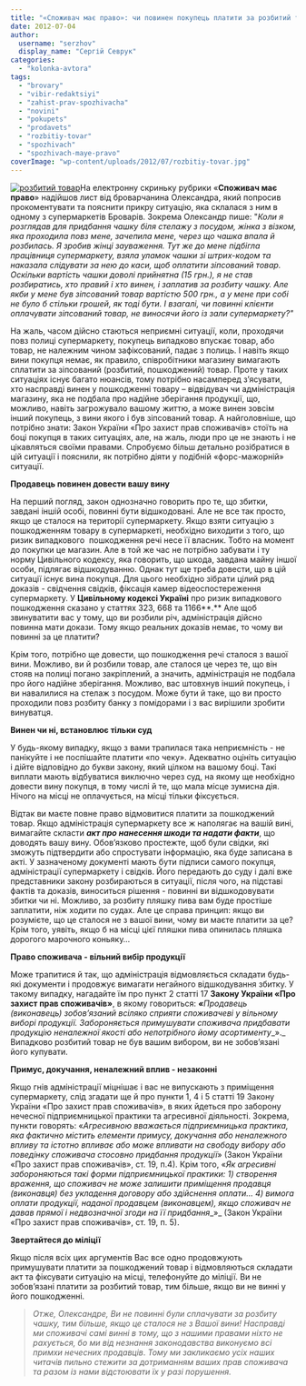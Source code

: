 ```yaml
---
title: "«Споживач має право»: чи повинен покупець платити за розбитий товар у супермаркеті?"
date: 2012-07-04
author: 
  username: "serzhov"
  display_name: "Сергій Севрук"
categories: 
  - "kolonka-avtora"
tags: 
  - "brovary"
  - "vibir-redaktsiyi"
  - "zahist-prav-spozhivacha"
  - "novini"
  - "pokupets"
  - "prodavets"
  - "rozbitiy-tovar"
  - "spozhivach"
  - "spozhivach-maye-pravo"
coverImage: "wp-content/uploads/2012/07/rozbitiy-tovar.jpg"
---
```


[![](https://mpz.brovary.org/wp-content/uploads/2012/07/rozbitiy-tovar.jpg "розбитий товар")](https://mpz.brovary.org/wp-content/uploads/2012/07/rozbitiy-tovar.jpg)На електронну скриньку рубрики «**Споживач має право**» надійшов лист від броварчанина Олександра, який попросив прокоментувати та пояснити прикру ситуацію, яка склалася з ним в одному з супермаркетів Броварів. Зокрема Олександр пише: "_Коли я розглядав для придбання чашку біля стелажу з посудом, жінка з візком, яка проходила повз мене, зачепила мене, через що чашка впала й розбилась. Я зробив жінці зауваження. Тут же до мене підбігла працівниця супермаркету, взяла уламок чашки зі штрих-кодом та наказала слідувати за нею до каси, щоб оплатити зіпсований товар. Оскільки вартість чашки доволі прийнятна (15 грн.), я не став розбиратись, хто правий і хто винен, і заплатив за розбиту чашку. Але якби у мене був зіпсований товар вартістю 500 грн., а у мене при собі не було б стільки грошей, як тоді бути. І взагалі, чи повинні клієнти оплачувати зіпсований товар, не виносячи його із зали супермаркету?"_

На жаль, часом дійсно стаються неприємні ситуації, коли, проходячи повз полиці супермаркету, покупець випадково впускає товар, або товар, не належним чином зафіксований, падає з полиць. І навіть якщо вини покупця немає, як правило, співробітники магазину вимагають сплатити за зіпсований (розбитий, пошкоджений) товар. Проте у таких ситуаціях існує багато нюансів, тому потрібно насамперед з’ясувати, хто насправді винен у пошкодженні товару – відвідувач чи адміністрація магазину, яка не подбала про надійне зберігання продукції, що, можливо, навіть загрожувало вашому життю, а може винен зовсім інший покупець, з вини якого і був зіпсований товар. А найголовніше, що потрібно знати: Закон України «Про захист прав споживачів» стоїть на боці покупця в таких ситуаціях, але, на жаль, люди про це не знають і не цікавляться своїми правами. Спробуємо більш детально розібратися в цій ситуації і пояснили, як потрібно діяти у подібній «форс-мажорній» ситуації.

**Продавець повинен довести вашу вину**

На перший погляд, закон однозначно говорить про те, що збитки, завдані іншій особі, повинні бути відшкодовані. Але не все так просто, якщо це сталося на території супермаркету. Якщо взяти ситуацію з пошкодженням товару в супермаркеті, необхідно виходити з того, що ризик випадкового  пошкодження речі несе її власник. Тобто на момент до покупки це магазин. Але в той же час не потрібно забувати і ту норму Цивільного кодексу, яка говорить, що шкода, завдана майну іншої особи, підлягає відшкодуванню. Однак тут ще треба довести, що в цій ситуації існує вина покупця. Для цього необхідно зібрати цілий ряд доказів - свідчення свідків, фіксація камер відеоспостереження супермаркету. У **Цивільному кодексі Україні** про ризик випадкового пошкодження сказано у статтях 323, 668 та 1166**.** Але щоб звинуватити вас у тому, що ви розбили річ, адміністрація дійсно повинна мати докази. Тому якщо реальних доказів немає, то чому ви повинні за це платити?

Крім того, потрібно ще довести, що пошкодження речі сталося з вашої вини. Можливо, ви й розбили товар, але сталося це через те, що він стояв на полиці погано закріплений, а значить, адміністрація не подбала про його надійне зберігання. Можливо, вас штовхнув інший покупець, і ви навалилися на стелаж з посудом. Може бути й таке, що ви просто проходили повз розбиту банку з помідорами і з вас вирішили зробити винуватця.

**Винен чи ні, встановлює тільки суд**

У будь-якому випадку, якщо з вами трапилася така неприємність - не панікуйте і не поспішайте платити «по чеку». Адекватно оцініть ситуацію і дійте відповідно до букви закону, який цілком на вашому боці. Такі виплати мають відбуватися виключно через суд, на якому ще необхідно довести вину покупця, в тому числі й те, що мала місце зумисна дія. Нічого на місці не оплачується, на місці тільки фіксується.

Відтак ви маєте повне право відмовитися платити за пошкоджений товар. Якщо адміністрація супермаркету все ж наполягає на вашій вині, вимагайте скласти **_акт про нанесення шкоди та надати факти_**, що доводять вашу вину. Обов’язково простежте, щоб були свідки, які зможуть підтвердити або спростувати інформацію, яка буде записана в акті. У зазначеному документі мають бути підписи самого покупця, адміністрації супермаркету і свідків. Його передають до суду і далі вже представники закону розбираються в ситуації, після чого, на підставі фактів та доказів, виноситься рішення - повинні ви відшкодовувати збитки чи ні. Можливо, за розбиту пляшку пива вам буде простіше заплатити, ніж ходити по судах. Але це справа принцип: якщо ви розумієте, що це сталося не з вашої вини, чому ви маєте платити за це? Крім того, уявіть, якщо б на місці цієї пляшки пива опинилась пляшка дорогого марочного коньяку…

**Право споживача - вільний вибір продукції**

Може трапитися й так, що адміністрація відмовляється складати будь-які документи і продовжує вимагати негайного відшкодування збитку. У такому випадку, нагадайте їм про пункт 2 статті 17 **Закону України «Про захист прав споживачів»**, в якому говориться: **_«_**_Продавець (виконавець) зобов’язаний всіляко сприяти споживачеві у вільному виборі продукції. Забороняється примушувати споживача придбавати продукцію неналежної якості або непотрібного йому асортименту__»._ Випадково розбитий товар не був вашим вибором, ви не зобов’язані його купувати.

**Примус, докучання, неналежний вплив - незаконні**

Якщо гнів адміністрації міцнішає і вас не випускають з приміщення супермаркету, слід згадати ще й про пункти 1, 4 і 5 статті 19 Закону України «Про захист прав споживачів», в яких йдеться про заборону нечесної підприємницької практики та агресивної діяльності. Зокрема, пункти говорять: «_Агресивною вважається підприємницька практика, яка фактично містить елементи примусу, докучання або неналежного впливу та істотно впливає або може впливати на свободу вибору або поведінку споживача стосовно придбання продукції_» (Закон України «Про захист прав споживачів», ст. 19, п.4). Крім того, «_Як агресивні забороняються такі форми підприємницької практики: 1) створення враження, що споживач не може залишити приміщення продавця (виконавця) без укладення договору або здійснення оплати... 4) вимога оплати продукції, наданої продавцем (виконавцем), якщо споживач не давав прямої і недвозначної згоди на її придбання__»_ (Закон України «Про захист прав споживачів», ст. 19, п. 5).

**Звертайтеся до міліції**

Якщо після всіх цих аргументів Вас все одно продовжують примушувати платити за пошкоджений товар і відмовляються складати акт та фіксувати ситуацію на місці, телефонуйте до міліції. Ви не зобов’язані платити за розбитий товар, тим більше, якщо ви не винні у його пошкодженні.

> _Отже, Олександре, Ви не повинні були сплачувати за розбиту чашку, тим більше, якщо це сталося не з Вашої вини! Насправді ми споживачі самі винні в тому, що з нашими правами ніхто не рахується, бо ми від незнання законодавства виконуємо всі примхи нечесних продавців_. _Тому ми закликаємо усіх наших читачів пильно стежити за дотриманням ваших прав споживача та разом із нами відстоювати їх у разі порушення._
